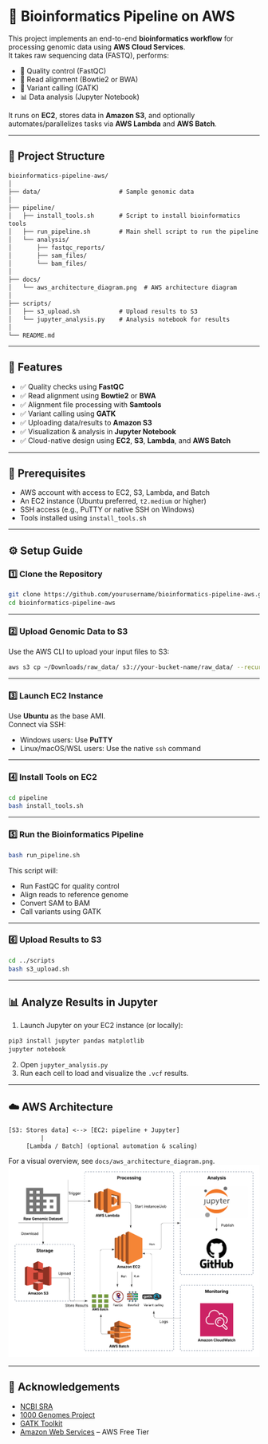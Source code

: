 
# 🧬 Bioinformatics Pipeline on AWS

This project implements an end-to-end **bioinformatics workflow** for processing genomic data using **AWS Cloud Services**.  
It takes raw sequencing data (FASTQ), performs:

- 🧪 Quality control (FastQC)  
- 🎯 Read alignment (Bowtie2 or BWA)  
- 🧬 Variant calling (GATK)  
- 📊 Data analysis (Jupyter Notebook)

It runs on **EC2**, stores data in **Amazon S3**, and optionally automates/parallelizes tasks via **AWS Lambda** and **AWS Batch**.

---

## 📁 Project Structure

```
bioinformatics-pipeline-aws/
│
├── data/                      # Sample genomic data
│
├── pipeline/
│   ├── install_tools.sh       # Script to install bioinformatics tools
│   ├── run_pipeline.sh        # Main shell script to run the pipeline
│   └── analysis/
│       ├── fastqc_reports/
│       ├── sam_files/
│       └── bam_files/
│
├── docs/
│   └── aws_architecture_diagram.png  # AWS architecture diagram
│
├── scripts/
│   ├── s3_upload.sh           # Upload results to S3
│   └── jupyter_analysis.py    # Analysis notebook for results
│
└── README.md
```

---

## 🚀 Features

- ✅ Quality checks using **FastQC**  
- ✅ Read alignment using **Bowtie2** or **BWA**  
- ✅ Alignment file processing with **Samtools**  
- ✅ Variant calling using **GATK**  
- ✅ Uploading data/results to **Amazon S3**  
- ✅ Visualization & analysis in **Jupyter Notebook**  
- ✅ Cloud-native design using **EC2**, **S3**, **Lambda**, and **AWS Batch**

---

## 🔧 Prerequisites

- AWS account with access to EC2, S3, Lambda, and Batch  
- An EC2 instance (Ubuntu preferred, `t2.medium` or higher)  
- SSH access (e.g., PuTTY or native SSH on Windows)  
- Tools installed using `install_tools.sh`  

---

## ⚙️ Setup Guide

### 1️⃣ Clone the Repository

```bash
git clone https://github.com/yourusername/bioinformatics-pipeline-aws.git
cd bioinformatics-pipeline-aws
```

---

### 2️⃣ Upload Genomic Data to S3

Use the AWS CLI to upload your input files to S3:

```bash
aws s3 cp ~/Downloads/raw_data/ s3://your-bucket-name/raw_data/ --recursive
```

---

### 3️⃣ Launch EC2 Instance

Use **Ubuntu** as the base AMI.  
Connect via SSH:

- Windows users: Use **PuTTY**
- Linux/macOS/WSL users: Use the native `ssh` command

---

### 4️⃣ Install Tools on EC2

```bash
cd pipeline
bash install_tools.sh
```

---

### 5️⃣ Run the Bioinformatics Pipeline

```bash
bash run_pipeline.sh
```

This script will:

- Run FastQC for quality control  
- Align reads to reference genome  
- Convert SAM to BAM  
- Call variants using GATK  

---

### 6️⃣ Upload Results to S3

```bash
cd ../scripts
bash s3_upload.sh
```

---

## 📊 Analyze Results in Jupyter

1. Launch Jupyter on your EC2 instance (or locally):

```bash
pip3 install jupyter pandas matplotlib
jupyter notebook
```

2. Open `jupyter_analysis.py`  
3. Run each cell to load and visualize the `.vcf` results.

---

## ☁️ AWS Architecture

```
[S3: Stores data] <--> [EC2: pipeline + Jupyter]
         |
     [Lambda / Batch] (optional automation & scaling)
```

For a visual overview, see `docs/aws_architecture_diagram.png`.
![AWS Architecture](docs/aws_architecture_diagram.png)


---

## 🙌 Acknowledgements

- [NCBI SRA](https://www.ncbi.nlm.nih.gov/sra)  
- [1000 Genomes Project](https://www.internationalgenome.org/)  
- [GATK Toolkit](https://gatk.broadinstitute.org/)  
- [Amazon Web Services](https://aws.amazon.com/free) – AWS Free Tier  

